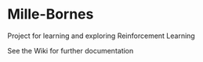 # Mille-Bornes
Project for learning and exploring Reinforcement Learning

See the Wiki for further documentation
